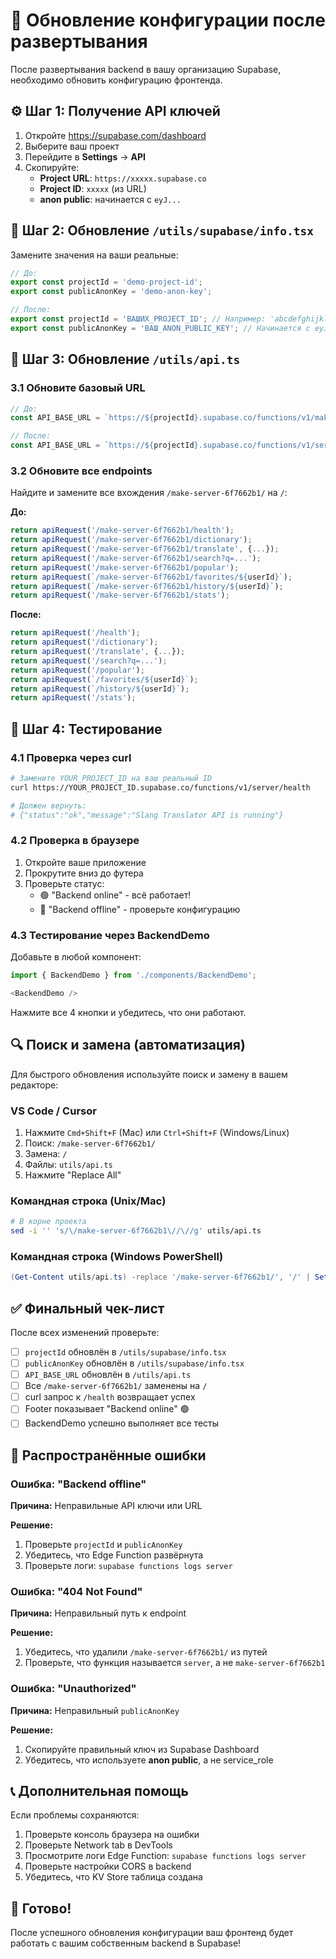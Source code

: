# 🔧 Обновление конфигурации после развертывания

После развертывания backend в вашу организацию Supabase, необходимо обновить конфигурацию фронтенда.

## ⚙️ Шаг 1: Получение API ключей

1. Откройте https://supabase.com/dashboard
2. Выберите ваш проект
3. Перейдите в **Settings** → **API**
4. Скопируйте:
   - **Project URL**: `https://xxxxx.supabase.co`
   - **Project ID**: `xxxxx` (из URL)
   - **anon public**: начинается с `eyJ...`

## 📝 Шаг 2: Обновление `/utils/supabase/info.tsx`

Замените значения на ваши реальные:

```typescript
// До:
export const projectId = 'demo-project-id';
export const publicAnonKey = 'demo-anon-key';

// После:
export const projectId = 'ВАШИХ_PROJECT_ID'; // Например: 'abcdefghijklmnop'
export const publicAnonKey = 'ВАШ_ANON_PUBLIC_KEY'; // Начинается с eyJ...
```

## 🔄 Шаг 3: Обновление `/utils/api.ts`

### 3.1 Обновите базовый URL

```typescript
// До:
const API_BASE_URL = `https://${projectId}.supabase.co/functions/v1/make-server-6f7662b1`;

// После:
const API_BASE_URL = `https://${projectId}.supabase.co/functions/v1/server`;
```

### 3.2 Обновите все endpoints

Найдите и замените все вхождения `/make-server-6f7662b1/` на `/`:

**До:**
```typescript
return apiRequest('/make-server-6f7662b1/health');
return apiRequest('/make-server-6f7662b1/dictionary');
return apiRequest('/make-server-6f7662b1/translate', {...});
return apiRequest('/make-server-6f7662b1/search?q=...');
return apiRequest('/make-server-6f7662b1/popular');
return apiRequest(`/make-server-6f7662b1/favorites/${userId}`);
return apiRequest(`/make-server-6f7662b1/history/${userId}`);
return apiRequest('/make-server-6f7662b1/stats');
```

**После:**
```typescript
return apiRequest('/health');
return apiRequest('/dictionary');
return apiRequest('/translate', {...});
return apiRequest('/search?q=...');
return apiRequest('/popular');
return apiRequest(`/favorites/${userId}`);
return apiRequest(`/history/${userId}`);
return apiRequest('/stats');
```

## 🧪 Шаг 4: Тестирование

### 4.1 Проверка через curl

```bash
# Замените YOUR_PROJECT_ID на ваш реальный ID
curl https://YOUR_PROJECT_ID.supabase.co/functions/v1/server/health

# Должен вернуть:
# {"status":"ok","message":"Slang Translator API is running"}
```

### 4.2 Проверка в браузере

1. Откройте ваше приложение
2. Прокрутите вниз до футера
3. Проверьте статус:
   - 🟢 "Backend online" - всё работает!
   - 🔴 "Backend offline" - проверьте конфигурацию

### 4.3 Тестирование через BackendDemo

Добавьте в любой компонент:

```typescript
import { BackendDemo } from './components/BackendDemo';

<BackendDemo />
```

Нажмите все 4 кнопки и убедитесь, что они работают.

## 🔍 Поиск и замена (автоматизация)

Для быстрого обновления используйте поиск и замену в вашем редакторе:

### VS Code / Cursor
1. Нажмите `Cmd+Shift+F` (Mac) или `Ctrl+Shift+F` (Windows/Linux)
2. Поиск: `/make-server-6f7662b1/`
3. Замена: `/`
4. Файлы: `utils/api.ts`
5. Нажмите "Replace All"

### Командная строка (Unix/Mac)
```bash
# В корне проекта
sed -i '' 's/\/make-server-6f7662b1\//\//g' utils/api.ts
```

### Командная строка (Windows PowerShell)
```powershell
(Get-Content utils/api.ts) -replace '/make-server-6f7662b1/', '/' | Set-Content utils/api.ts
```

## ✅ Финальный чек-лист

После всех изменений проверьте:

- [ ] `projectId` обновлён в `/utils/supabase/info.tsx`
- [ ] `publicAnonKey` обновлён в `/utils/supabase/info.tsx`
- [ ] `API_BASE_URL` обновлён в `/utils/api.ts`
- [ ] Все `/make-server-6f7662b1/` заменены на `/`
- [ ] curl запрос к `/health` возвращает успех
- [ ] Footer показывает "Backend online" 🟢
- [ ] BackendDemo успешно выполняет все тесты

## 🚨 Распространённые ошибки

### Ошибка: "Backend offline"

**Причина:** Неправильные API ключи или URL

**Решение:**
1. Проверьте `projectId` и `publicAnonKey`
2. Убедитесь, что Edge Function развёрнута
3. Проверьте логи: `supabase functions logs server`

### Ошибка: "404 Not Found"

**Причина:** Неправильный путь к endpoint

**Решение:**
1. Убедитесь, что удалили `/make-server-6f7662b1/` из путей
2. Проверьте, что функция называется `server`, а не `make-server-6f7662b1`

### Ошибка: "Unauthorized"

**Причина:** Неправильный `publicAnonKey`

**Решение:**
1. Скопируйте правильный ключ из Supabase Dashboard
2. Убедитесь, что используете **anon public**, а не service_role

## 📞 Дополнительная помощь

Если проблемы сохраняются:

1. Проверьте консоль браузера на ошибки
2. Проверьте Network tab в DevTools
3. Просмотрите логи Edge Function: `supabase functions logs server`
4. Проверьте настройки CORS в backend
5. Убедитесь, что KV Store таблица создана

## 🎉 Готово!

После успешного обновления конфигурации ваш фронтенд будет работать с вашим собственным backend в Supabase!
